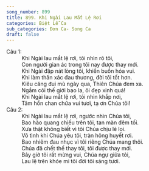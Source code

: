 ```yaml
---
song_number: 899
title: 899. Khi Ngài Lau Mắt Lệ Rơi
categories: Biệt Lễ Ca
sub_categories: Đơn Ca- Song Ca
draft: false
---
```

<dl><dt>Câu 1:</dt><dd data-verse="1">Khi Ngài lau mắt lệ rơi, tôi nhìn rõ tôi, <br/>Con người gian ác trong tôi nay được thay mới. <br/>Khi Ngài đập nát lòng tôi, khiến buồn hóa vui. <br/>Khi làm thân xác đau thương, đời tôi tốt hơn. <br/>Kiêu căng đui mù ngày qua, Thiên Chúa đem xa. <br/>Ngắm cõi thế giới bao la, ôi đẹp xinh quá! <br/>Khi Ngài lau mắt lệ rơi, tôi nhìn khắp nơi, <br/>Tâm hồn chan chứa vui tươi, tạ ơn Chúa tôi! </dd><dt>Câu 2:</dt><dd data-verse="2">Khi Ngài lau mắt lệ rơi, ngước nhìn Chúa tôi, <br/>Bao hào quang chiếu trên tôi, tan màn đêm tối. <br/>Xưa thật không biết vì tôi Chúa chịu lẻ loi. <br/>Vô tình khi Chúa yêu tôi, tràn hông huyết rơi. <br/>Bao nhiêm đau nhục vì tôi riêng Chúa mang thôi. <br/>Chúa đã chết thế thay tôi, tôi được thay mới. <br/>Bây giờ tôi rất mừng vui, Chúa ngự giữa tôi, <br/>Lau lệ trên khóe mi tôi đời tôi sáng tươi. </dd></dl>